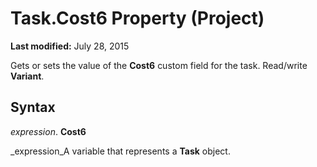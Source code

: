 
# Task.Cost6 Property (Project)

 **Last modified:** July 28, 2015

Gets or sets the value of the  **Cost6** custom field for the task. Read/write **Variant**.

## Syntax

 _expression_. **Cost6**

 _expression_A variable that represents a  **Task** object.

